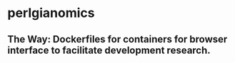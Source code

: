 # perlgianomics
## The Way: Dockerfiles for containers for browser interface to facilitate development research.
